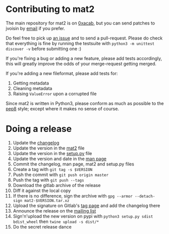 # Contributing to mat2

The main repository for mat2 is on [0xacab]( https://0xacab.org/jvoisin/mat2 ),
but you can send patches to jvoisin by [email](https://dustri.org/) if you prefer.

Do feel free to pick up [an issue]( https://0xacab.org/jvoisin/mat2/issues )
and to send a pull-request. Please do check that everything is fine by running the
testsuite with `python3 -m unittest discover -v` before submitting one :)

If you're fixing a bug or adding a new feature, please add tests accordingly,
this will greatly improve the odds of your merge-request getting merged.

If you're adding a new fileformat, please add tests for:

1. Getting metadata
2. Cleaning metadata
3. Raising `ValueError` upon a corrupted file

Since mat2 is written in Python3, please conform as much as possible to the
[pep8]( https://pep8.org/ ) style; except where it makes no sense of course.

# Doing a release

1. Update the [changelog](https://0xacab.org/jvoisin/mat2/blob/master/CHANGELOG.md)
2. Update the version in the [mat2](https://0xacab.org/jvoisin/mat2/blob/master/mat2) file
3. Update the version in the [setup.py](https://0xacab.org/jvoisin/mat2/blob/master/setup.py) file
4. Update the version and date in the [man page](https://0xacab.org/jvoisin/mat2/blob/master/doc/mat2.1)
5. Commit the changelog, man page, mat2 and setup.py files
6. Create a tag with `git tag -s $VERSION`
7. Push the commit with `git push origin master`
8. Push the tag with `git push --tags`
9. Download the gitlab archive of the release
10. Diff it against the local copy
11. If there is no difference, sign the archive with `gpg --armor --detach-sign mat2-$VERSION.tar.xz`
12. Upload the signature on Gitlab's [tag page](https://0xacab.org/jvoisin/mat2/tags) and add the changelog there
13. Announce the release on the [mailing list](https://mailman.boum.org/listinfo/mat-dev)
14. Sign'n'upload the new version on pypi with `python3 setup.py sdist bdist_wheel` then `twine upload -s dist/*`
15. Do the secret release dance
